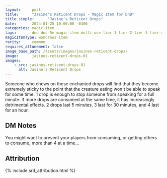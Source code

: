 ```yaml
---
layout:     post
title:      "Jasine's Reticent Drops - Magic Item for DnD"
title_simple:      "Jasine's Reticent Drops"
date:       2024-01-25 10:00:00 -0400
categories: magic-item
tags:       dnd dnd-5e magic-item multi-use tier-1 tier-2 tier-3 tier-4
magicItemType: wondrous item
rarity:     common
requires_attunement: false
image_base_path: /assets/images/jasines-reticent-drops/
image:      jasines-reticent-drops-01
images:
    - src: jasines-reticent-drops-01
      alt: Jasine's Reticent Drops
---
```


Someone who chews on these enchanted drops will find that they become extremely sticky to the point that the creature eating won't be able to speak for some time. 1 drop is enough to stop someone from speaking for a full minute. If more drops are consumed at the same time, it has increasingly detrimental effects. 2 drops last 5 minutes, 3 last for 30 minutes, and 4 last for an hour.


## DM Notes

You might want to prevent your players from consuming, or getting others to consume, more than 4 at a time...


## Attribution

{% include srd_attribution.html %}
